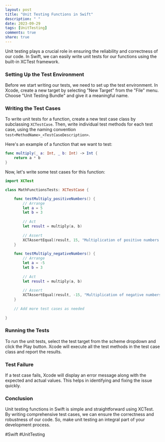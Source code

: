 ```yaml
---
layout: post
title: "Unit Testing Functions in Swift"
description: " "
date: 2023-09-29
tags: [UnitTesting]
comments: true
share: true
---
```


Unit testing plays a crucial role in ensuring the reliability and correctness of our code. In Swift, we can easily write unit tests for our functions using the built-in XCTest framework.

### Setting Up the Test Environment

Before we start writing our tests, we need to set up the test environment. In Xcode, create a new target by selecting "New Target" from the "File" menu. Choose "Unit Testing Bundle" and give it a meaningful name.

### Writing the Test Cases

To write unit tests for a function, create a new test case class by subclassing `XCTestCase`. Then, write individual test methods for each test case, using the naming convention `test<MethodName>_<TestCaseDescription>`.

Here's an example of a function that we want to test:

```swift
func multiply(_ a: Int, _ b: Int) -> Int {
    return a * b
}
```

Now, let's write some test cases for this function:

```swift
import XCTest

class MathFunctionsTests: XCTestCase {

    func testMultiply_positiveNumbers() {
        // Arrange
        let a = 5
        let b = 3
        
        // Act
        let result = multiply(a, b)
        
        // Assert
        XCTAssertEqual(result, 15, "Multiplication of positive numbers failed.")
    }
    
    func testMultiply_negativeNumbers() {
        // Arrange
        let a = -5
        let b = 3
        
        // Act
        let result = multiply(a, b)
        
        // Assert
        XCTAssertEqual(result, -15, "Multiplication of negative numbers failed.")
    }
    
    // Add more test cases as needed
    
}
```

### Running the Tests

To run the unit tests, select the test target from the scheme dropdown and click the Play button. Xcode will execute all the test methods in the test case class and report the results.

### Test Failure

If a test case fails, Xcode will display an error message along with the expected and actual values. This helps in identifying and fixing the issue quickly.

### Conclusion

Unit testing functions in Swift is simple and straightforward using XCTest. By writing comprehensive test cases, we can ensure the correctness and robustness of our code. So, make unit testing an integral part of your development process.

#Swift #UnitTesting